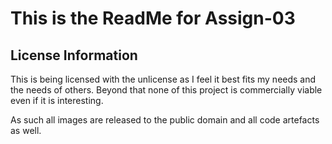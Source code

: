 # This is the ReadMe for Assign-03

## License Information
This is being licensed with the unlicense as I feel it best fits my needs and the needs of others. Beyond that none of this project is commercially viable even if it is interesting.

As such all images are released to the public domain and all code artefacts as well.